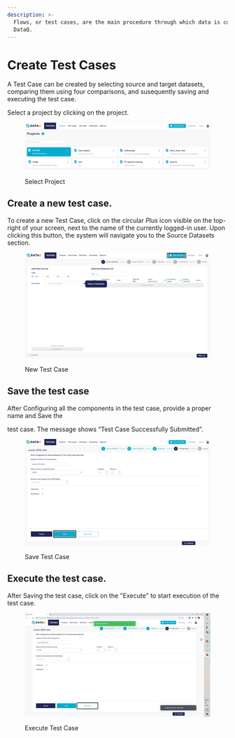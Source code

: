 ```yaml
---
description: >-
  Flows, or test cases, are the main procedure through which data is compared in
  DataQ.
---
```


# Create Test Cases

A Test Case can be created by selecting source and target datasets, comparing them using four comparisons, and susequently saving and executing the test case.

Select a project by clicking on the project.

<figure><img src="../../../.gitbook/assets/select_pjt.PNG" alt=""><figcaption><p>Select Project</p></figcaption></figure>

## Create a new test case.

To create a new Test Case, click on the circular _Plus_ icon visible on the top-right of your screen, next to the name of the currently logged-in user. Upon clicking this button, the system will navigate you to the Source Datasets section.

<figure><img src="../../../.gitbook/assets/new_tc.PNG" alt=""><figcaption><p>New Test Case</p></figcaption></figure>

## Save the test case

After Configuring all the components in the test case, provide a proper name and Save the&#x20;

test case. The message shows  “Test Case Successfully Submitted”.

<figure><img src="../../../.gitbook/assets/save.PNG" alt=""><figcaption><p>Save Test Case</p></figcaption></figure>

## Execute the test case.

After Saving the test case, click on the "Execute" to start execution of the test case.

<figure><img src="../../../.gitbook/assets/Screenshot (476).png" alt=""><figcaption><p>Execute Test Case</p></figcaption></figure>
